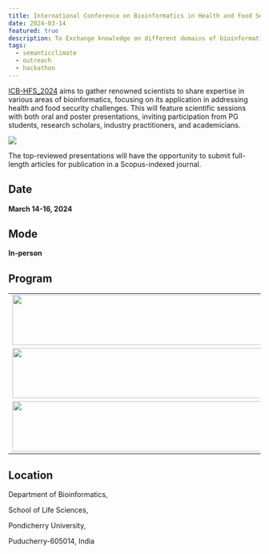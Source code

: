 ```yaml
---
title: International Conference on Bioinformatics in Health and Food Security (ICB-HFS_2024)  
date: 2024-03-14
featured: true
description: To Exchange knowledge on different domains of bioinformatics.
tags:
  - semanticclimate
  - outreach
  - hackathon
---
```


[ICB-HFS_2024](https://www.pondiuni.edu.in/university_news/revised-international-conference-on-bioinformatics-in-health-and-food-security-icb-hfs_2024/) aims to gather renowned scientists to share expertise in various areas of bioinformatics, focusing on its application in addressing health and food security challenges. This will feature scientific sessions with both oral and poster presentations, inviting participation from PG students, research scholars, industry practitioners, and academicians. 

<img src='{{ "/static/img/icb-hfs_flyer.jpg" | url }}'>

The top-reviewed presentations will have the opportunity to submit full-length articles for publication in a Scopus-indexed journal.

## Date

**March 14-16, 2024**

## Mode

**In-person**

## Program 

<table>
  <tr>
    <td>
      <img src='{{ "/static/img/icbhfs_schedule1.jpg" | url }}' width="500" height="100">
    </td>
  </tr>
  <tr>
    <td>
      <img src='{{ "/static/img/icbhfs_schedule2.jpg" | url }}' width="500" height="100">
    </td>
  </tr>
  <tr>
    <td>
      <img src='{{ "/static/img/icbhfs_schedule3.jpg" | url }}' width="500" height="100">
    </td>
  </tr>
</table>


## Location

Department of Bioinformatics, 

School of Life Sciences, 

Pondicherry University,

Puducherry-605014, India









